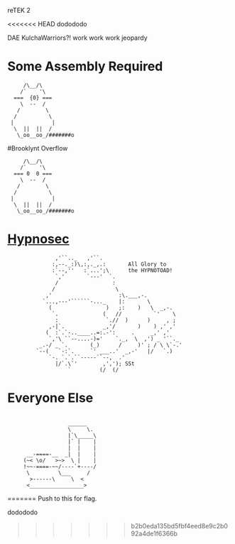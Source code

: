 reTEK 2

<<<<<<< HEAD
dodododo

DAE KulchaWarriors?!
work work work
jeopardy
# Some Assembly Required

```
     /\__/\
    /`    '\
  ===  {0} ===
    \  --  /
   /        \
  /          \
 |            |
  \  ||  ||  /
   \_oo__oo_/#######o
```

#Brooklynt Overflow

```
     /\__/\
    /`    '\
  === 0  0 ===
    \  --  /
   /        \
  /          \
 |            |
  \  ||  ||  /
   \_oo__oo_/#######o
```

# [Hypnosec](http://hypnosec.github.io)
```
               ,'``.._   ,'``.
              :,--._:)\,:,._,.:       All Glory to
              :`--,''   :`...';\      the HYPNOTOAD!
               `,'       `---'  `.
               /                 :
              /                   \
            ,'                     :\.___,-.
           `...,---'``````-..._    |:       \
             (                 )   ;:    )   \  _,-.
              `.              (   //          `'    \
               :               `.//  )      )     , ;
             ,-|`.            _,'/       )    ) ,' ,'
            (  :`.`-..____..=:.-':     .     _,' ,'
             `,'\ ``--....-)='    `._,  \  ,') _ '``._
          _.-/ _ `.       (_)      /     )' ; / \ \`-.'
         `--(   `-:`.     `' ___..'  _,-'   |/   `.)
             `-. `.`.``-----``--,  .'
               |/`.\`'        ,','); SSt
                   `         (/  (/
```

# Everyone Else

```

                   ______
                   \     \.
                   |`\_____\
                   |` |    |
                   |  |    |
      __-====-__  _|  |    |
     (~< \o/   >~>  \ |    |
     !~~-====-~~/----`+----/
      \         \___     /
       >------\     \  <   
      <_________________>
```
=======
Push to this for flag.

dodododo
>>>>>>> b2b0eda135bd5fbf4eed8e9c2b092a4de1f6366b
